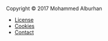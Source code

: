 Copyright &copy; 2017 Mohammed Alburhan

* [License](license)
* [Cookies](cookies)
* [Contact](contact)
